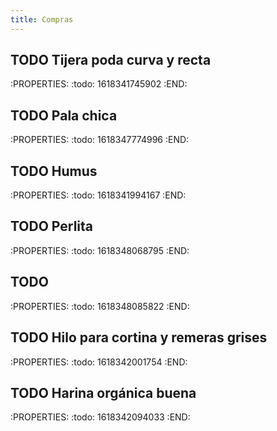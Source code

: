 ```yaml
---
title: Compras
---
```


## TODO Tijera poda curva y recta
:PROPERTIES:
:todo: 1618341745902
:END:
## TODO Pala chica
:PROPERTIES:
:todo: 1618347774996
:END:
## TODO Humus
:PROPERTIES:
:todo: 1618341994167
:END:
## TODO Perlita
:PROPERTIES:
:todo: 1618348068795
:END:
## TODO 
:PROPERTIES:
:todo: 1618348085822
:END:
## TODO Hilo para cortina y remeras grises
:PROPERTIES:
:todo: 1618342001754
:END:
## TODO Harina orgánica buena
:PROPERTIES:
:todo: 1618342094033
:END:
##
